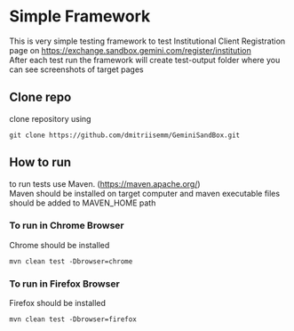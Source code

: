 # Simple Framework
This is very simple testing framework to test Institutional Client Registration page on https://exchange.sandbox.gemini.com/register/institution <br/> After each test run the framework will create test-output folder where you can see screenshots of target pages

## Clone repo
clone repository using
```shell
git clone https://github.com/dmitriisemm/GeminiSandBox.git
```

## How to run
to run tests use Maven. (https://maven.apache.org/)
<br/> Maven should be installed on target computer and maven executable files should be added to MAVEN_HOME path

### To run in Chrome Browser
Chrome should be installed
```shell
mvn clean test -Dbrowser=chrome
```

### To run in Firefox Browser
Firefox should be installed
```shell
mvn clean test -Dbrowser=firefox
```

